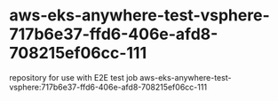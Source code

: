 # aws-eks-anywhere-test-vsphere-717b6e37-ffd6-406e-afd8-708215ef06cc-111
repository for use with E2E test job aws-eks-anywhere-test-vsphere:717b6e37-ffd6-406e-afd8-708215ef06cc-111

